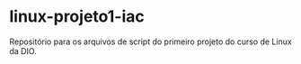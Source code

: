 # linux-projeto1-iac
Repositório para os arquivos de script do primeiro projeto do curso de Linux da DIO.
